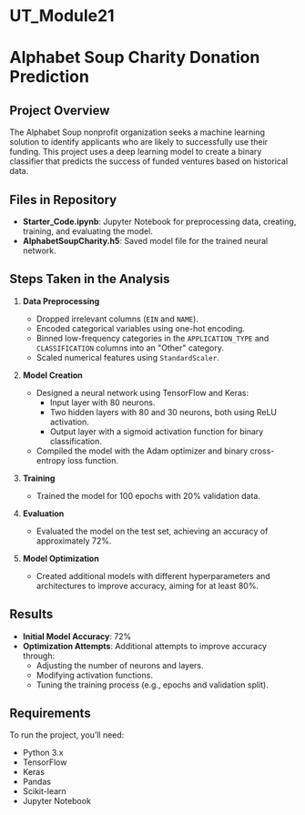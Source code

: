 # UT_Module21
 
# Alphabet Soup Charity Donation Prediction

## Project Overview
The Alphabet Soup nonprofit organization seeks a machine learning solution to identify applicants who are likely to successfully use their funding. This project uses a deep learning model to create a binary classifier that predicts the success of funded ventures based on historical data.

## Files in Repository
- **Starter_Code.ipynb**: Jupyter Notebook for preprocessing data, creating, training, and evaluating the model.
- **AlphabetSoupCharity.h5**: Saved model file for the trained neural network.

## Steps Taken in the Analysis
1. **Data Preprocessing**
   - Dropped irrelevant columns (`EIN` and `NAME`).
   - Encoded categorical variables using one-hot encoding.
   - Binned low-frequency categories in the `APPLICATION_TYPE` and `CLASSIFICATION` columns into an "Other" category.
   - Scaled numerical features using `StandardScaler`.

2. **Model Creation**
   - Designed a neural network using TensorFlow and Keras:
     - Input layer with 80 neurons.
     - Two hidden layers with 80 and 30 neurons, both using ReLU activation.
     - Output layer with a sigmoid activation function for binary classification.
   - Compiled the model with the Adam optimizer and binary cross-entropy loss function.

3. **Training**
   - Trained the model for 100 epochs with 20% validation data.

4. **Evaluation**
   - Evaluated the model on the test set, achieving an accuracy of approximately 72%.

5. **Model Optimization**
   - Created additional models with different hyperparameters and architectures to improve accuracy, aiming for at least 80%.

## Results
- **Initial Model Accuracy**: 72%
- **Optimization Attempts**: Additional attempts to improve accuracy through:
  - Adjusting the number of neurons and layers.
  - Modifying activation functions.
  - Tuning the training process (e.g., epochs and validation split).

## Requirements
To run the project, you’ll need:
- Python 3.x
- TensorFlow
- Keras
- Pandas
- Scikit-learn
- Jupyter Notebook

